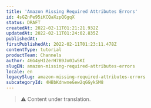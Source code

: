 ```yaml
---
title: 'Amazon Missing Required Attributes Errors'
id: 4sGZnPe95iKCQaXzpQGgqX
status: DRAFT
createdAt: 2022-02-11T01:21:21.932Z
updatedAt: 2022-02-11T01:24:02.835Z
publishedAt: 
firstPublishedAt: 2022-02-11T01:23:11.478Z
contentType: tutorial
productTeam: Channels
author: 46G4yHIZerH7B9Jo0Iw5KI
slugEN: amazon-missing-required-attributes-errors
locale: en
legacySlug: amazon-missing-required-attributes-errors
subcategoryId: 4HBbKdnwneGew2qGGykSM8
---
```


>⚠️ Content under translation.
